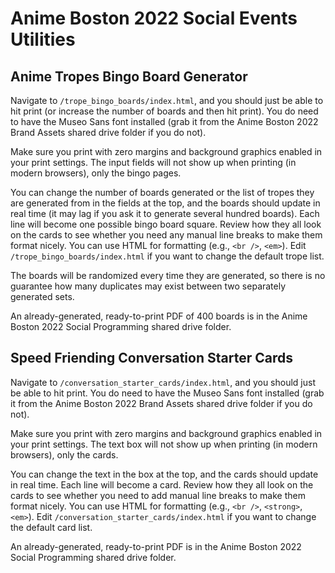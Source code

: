 # Anime Boston 2022 Social Events Utilities

## Anime Tropes Bingo Board Generator

Navigate to `/trope_bingo_boards/index.html`, and you should just be able to hit print (or increase the number of boards and then hit print).  You do need to have the Museo Sans font installed (grab it from the Anime Boston 2022 Brand Assets shared drive folder if you do not).

Make sure you print with zero margins and background graphics enabled in your print settings.  The input fields will not show up when printing (in modern browsers), only the bingo pages.

You can change the number of boards generated or the list of tropes they are generated from in the fields at the top, and the boards should update in real time (it may lag if you ask it to generate several hundred boards).  Each line will become one possible bingo board square.  Review how they all look on the cards to see whether you need any manual line breaks to make them format nicely.  You can use HTML for formatting (e.g., `<br />`, `<em>`).  Edit `/trope_bingo_boards/index.html` if you want to change the default trope list.

The boards will be randomized every time they are generated, so there is no guarantee how many duplicates may exist between two separately generated sets.

An already-generated, ready-to-print PDF of 400 boards is in the Anime Boston 2022 Social Programming shared drive folder.

## Speed Friending Conversation Starter Cards

Navigate to `/conversation_starter_cards/index.html`, and you should just be able to hit print.  You do need to have the Museo Sans font installed (grab it from the Anime Boston 2022 Brand Assets shared drive folder if you do not).

Make sure you print with zero margins and background graphics enabled in your print settings.  The text box will not show up when printing (in modern browsers), only the cards.

You can change the text in the box at the top, and the cards should update in real time.  Each line will become a card.  Review how they all look on the cards to see whether you need to add manual line breaks to make them format nicely.  You can use HTML for formatting (e.g., `<br />`, `<strong>`, `<em>`).  Edit `/conversation_starter_cards/index.html` if you want to change the default card list.

An already-generated, ready-to-print PDF is in the Anime Boston 2022 Social Programming shared drive folder.
